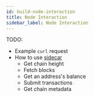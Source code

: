 ```yaml
---
id: build-node-interaction
title: Node Interaction
sidebar_label: Node Interaction
---
```


TODO:

- Example `curl` request
- How to use [sidecar](https://github.com/paritytech/substrate-api-sidecar)
	- Get chain height
	- Fetch blocks
	- Get an address's balance
	- Submit transactions
	- Get chain metadata
